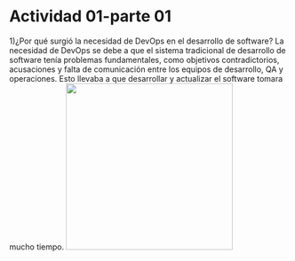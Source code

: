 # Actividad 01-parte 01
1)¿Por qué surgió la necesidad de DevOps en el desarrollo de software?
La necesidad de DevOps se debe a que el sistema tradicional de desarrollo de software tenía problemas fundamentales, como objetivos contradictorios,
acusaciones y falta de comunicación entre los equipos de desarrollo, QA y operaciones. Esto llevaba a que desarrollar y actualizar el software tomara mucho tiempo.
<img src="https://devopedia.org/images/article/54/7602.1513404277.png"  width="300"/>
